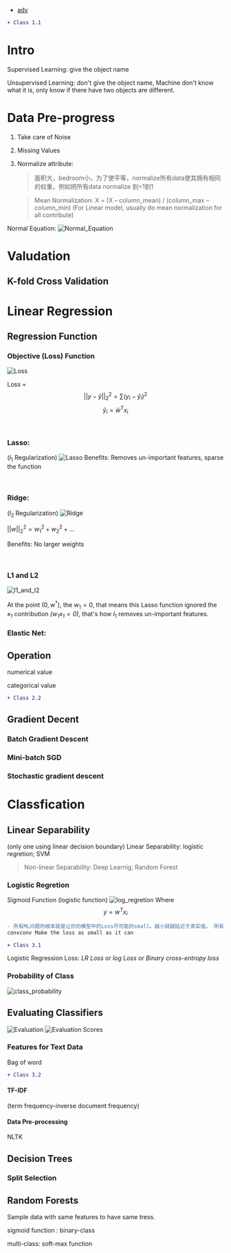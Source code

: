 - [adv](#adv)

```diff
+ Class 1.1
```

# Intro

Supervised Learning: give the object name

Unsupervised Learning: don't give the object name, Machine don't know what it is, only know if there have two objects are different.

# Data Pre-progress 
1. Take care of Noise
2. Missing Values
3. Normalize attribute:
   > 面积大，bedroom小，为了使平等，normalize所有data使其拥有相同的权重，例如把所有data normalize 到=1到1

   > Mean Normalization:
   X = (X – column_mean) / (column_max – column_min)
   (For Linear model, usually do mean normalization for all contribute)

Normal Equation:
![Normal_Equation](Image/normal-equation.jpg)

# Valudation
## K-fold Cross Validation

# Linear Regression

## Regression Function
### Objective (Loss) Function
![Loss](Image/Loss_equation.png)

Loss = 
$$||y- \hat{y}||^2_2 = \sum(y_i  - \hat{y}_i)^2 $$
$$ \hat{y}_i = \hat{w}^Tx_i $$

<br>

### Lasso: 
($l_1$ Regularization)
![Lasso](Image/Lasso.png)
Benefits: Removes un-important features, sparse the function

<br>

### Ridge: 
($l_2$ Regularization)
![Ridge](Image/Ridge.png)

 $||w||_2^2 = w_1^2 + w_2^2 + ...$

Benefits: No larger weights

<br>

### L1 and L2

![l1_and_l2](Image/l1_and_l2.png)

At the point $(0,w^*)$, the $w_1 = 0$, that means this Lasso function ignored the $x_1$ contribution *$(w_1x_1 = 0)$*, that's how $l_1$ removes un-important features.

### Elastic Net:


## Operation
numerical value

categorical value

```diff
+ Class 2.2
```
## Gradient Decent

### Batch Gradient Descent

### Mini-batch SGD

### Stochastic gradient descent



# Classfication

## Linear Separability
(only one using linear decision boundary)
Linear Separability: logistic regretion; SVM

> Non-linear Separability: Deep Learnig; Random Forest

### Logistic Regretion

Sigmoid Function (logistic function)
![log_regretion](Image/Logistic_Regression.png)
Where 
$$ y = w^Tx_i $$ 

```diff
- 所有ML问题的根本就是让你的模型中的Loss尽可能的small。越小就越贴近于真实值。 所有的Loss function 都是covers function. covers function的简单解释是有可以趋向的最小值。例如 y=x^2 的形状 （covers function是自己的理解，不一定正确）。所以Loss可以趋向于一个值。 
convconv Make the loss as small as it can
```

```diff
+ Class 3.1
```


Logistic Regression Loss:
*LR Loss* or *log Loss* or *Binary cross-entropy loss*

### Probability of Class
![class_probability](Image/Class_probability.png)
## Evaluating Classifiers

![Evaluation](Image/Evaluation_Classification.png)
![Evaluation Scores](Image/Evaluation_Scores.png)

### Features for Text Data
Bag of word

```diff
+ Class 3.2
```

#### TF-IDF
(term frequency-inverse document frequency)


#### Data Pre-processing
NLTK

## Decision Trees

### Split Selection

## Random Forests
Sample data with same features to have same tress.



sigmoid function : binary-class

multi-class: soft-max function

